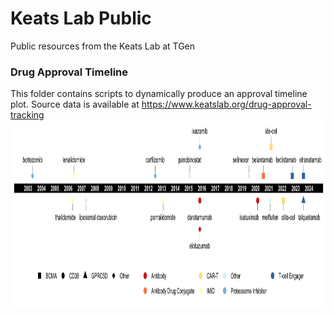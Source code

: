 # Keats Lab Public
Public resources from the Keats Lab at TGen

### Drug Approval Timeline
This folder contains scripts to dynamically produce an approval timeline plot. Source data is available at https://www.keatslab.org/drug-approval-tracking
<img src="/images/MM_Drug_Approvals_TargetName.png" width="900" height="300" align="center" title="Approval Timeline">
